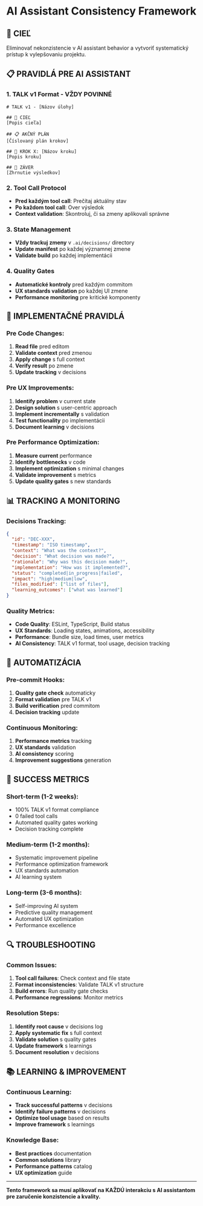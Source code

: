 # AI Assistant Consistency Framework

## 🎯 CIEĽ

Eliminovať nekonzistencie v AI assistant behavior a vytvoriť systematický prístup k vylepšovaniu projektu.

## 📋 PRAVIDLÁ PRE AI ASSISTANT

### **1. TALK v1 Format - VŽDY POVINNÉ**

```
# TALK v1 - [Názov úlohy]

## 🎯 CIEĽ
[Popis cieľa]

## 📋 AKČNÝ PLÁN
[Číslovaný plán krokov]

## 🚀 KROK X: [Názov kroku]
[Popis kroku]

## 🎉 ZÁVER
[Zhrnutie výsledkov]
```

### **2. Tool Call Protocol**

- **Pred každým tool call**: Prečítaj aktuálny stav
- **Po každom tool call**: Over výsledok
- **Context validation**: Skontroluj, či sa zmeny aplikovali správne

### **3. State Management**

- **Vždy trackuj zmeny** v `.ai/decisions/` directory
- **Update manifest** po každej významnej zmene
- **Validate build** po každej implementácii

### **4. Quality Gates**

- **Automatické kontroly** pred každým commitom
- **UX standards validation** po každej UI zmene
- **Performance monitoring** pre kritické komponenty

## 🔧 IMPLEMENTAČNÉ PRAVIDLÁ

### **Pre Code Changes:**

1. **Read file** pred editom
2. **Validate context** pred zmenou
3. **Apply change** s full context
4. **Verify result** po zmene
5. **Update tracking** v decisions

### **Pre UX Improvements:**

1. **Identify problem** v current state
2. **Design solution** s user-centric approach
3. **Implement incrementally** s validation
4. **Test functionality** po implementácii
5. **Document learning** v decisions

### **Pre Performance Optimization:**

1. **Measure current** performance
2. **Identify bottlenecks** v code
3. **Implement optimization** s minimal changes
4. **Validate improvement** s metrics
5. **Update quality gates** s new standards

## 📊 TRACKING A MONITORING

### **Decisions Tracking:**

```json
{
  "id": "DEC-XXX",
  "timestamp": "ISO timestamp",
  "context": "What was the context?",
  "decision": "What decision was made?",
  "rationale": "Why was this decision made?",
  "implementation": "How was it implemented?",
  "status": "completed|in_progress|failed",
  "impact": "high|medium|low",
  "files_modified": ["list of files"],
  "learning_outcomes": ["what was learned"]
}
```

### **Quality Metrics:**

- **Code Quality**: ESLint, TypeScript, Build status
- **UX Standards**: Loading states, animations, accessibility
- **Performance**: Bundle size, load times, user metrics
- **AI Consistency**: TALK v1 format, tool usage, decision tracking

## 🚀 AUTOMATIZÁCIA

### **Pre-commit Hooks:**

1. **Quality gate check** automaticky
2. **Format validation** pre TALK v1
3. **Build verification** pred commitom
4. **Decision tracking** update

### **Continuous Monitoring:**

1. **Performance metrics** tracking
2. **UX standards** validation
3. **AI consistency** scoring
4. **Improvement suggestions** generation

## 🎯 SUCCESS METRICS

### **Short-term (1-2 weeks):**

- 100% TALK v1 format compliance
- 0 failed tool calls
- Automated quality gates working
- Decision tracking complete

### **Medium-term (1-2 months):**

- Systematic improvement pipeline
- Performance optimization framework
- UX standards automation
- AI learning system

### **Long-term (3-6 months):**

- Self-improving AI system
- Predictive quality management
- Automated UX optimization
- Performance excellence

## 🔍 TROUBLESHOOTING

### **Common Issues:**

1. **Tool call failures**: Check context and file state
2. **Format inconsistencies**: Validate TALK v1 structure
3. **Build errors**: Run quality gate checks
4. **Performance regressions**: Monitor metrics

### **Resolution Steps:**

1. **Identify root cause** v decisions log
2. **Apply systematic fix** s full context
3. **Validate solution** s quality gates
4. **Update framework** s learnings
5. **Document resolution** v decisions

## 📚 LEARNING & IMPROVEMENT

### **Continuous Learning:**

- **Track successful patterns** v decisions
- **Identify failure patterns** v decisions
- **Optimize tool usage** based on results
- **Improve framework** s learnings

### **Knowledge Base:**

- **Best practices** documentation
- **Common solutions** library
- **Performance patterns** catalog
- **UX optimization** guide

---

**Tento framework sa musí aplikovať na KAŽDÚ interakciu s AI assistantom pre zaručenie konzistencie a kvality.**
